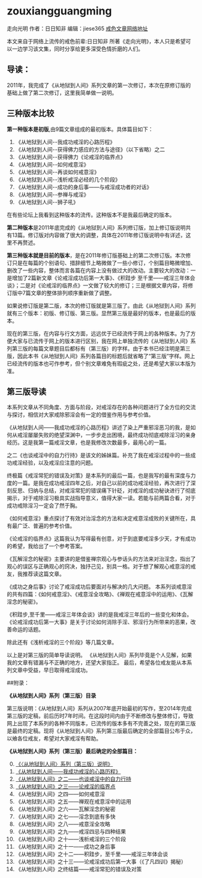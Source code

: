 # zouxiangguangming
走向光明
 作者：日日知非
 编辑：jiese365
 [戒色文章网络地址](https://github.com/jiese365/zouxiangguangming)

本文来自于网络上流传的戒色前辈:日日知非 所著《走向光明》，本人只是希望可以一边学习该文集，同时分享给更多深受色情折磨的人们。

## 导读：

 2011年，我完成了《从地狱到人间》系列文章的第一次修订，本次在原修订版的基础上做了第二次修订，这里我简单做一说明。

## 三种版本比较

 **第一种版本是初版**,由9篇文章组成的最初版本。具体篇目如下：
1. 《从地狱到人间--我成功戒淫的心路历程》
2. 《从地狱到人间--获得佛力感应的方法与途径》（以下省略）之二
3. 《从地狱到人间--获得佛力《论戒淫的临界点》
4. 《从地狱到人间--如何戒意淫》
5. 《从地狱到人间--再谈如何戒意淫》
6. 《从地狱到人间--浅析戒淫必经的几个阶段》
7. 《从地狱到人间--成功的身后事——与戒淫成功者的对话》
8. 《从地狱到人间--参禅与戒淫》
9. 《从地狱到人间--狮子吼》

在有些论坛上我看到这种版本的流传。这种版本不是我最后确定的版本。
   
**第二种版本**是2011年底完成的《从地狱到人间》系列修订版，加上修订版说明共有13篇。修订版对内容做了很大的调整，具体在2011年修订版说明中有详述，这里不再赘述。  

**第三种版本就是目前的版本**，是在2011年修订版基础上的第二次修订版。本次修订只是在每篇的个别语句、措辞细节上略微做了一些小修订，个别篇目略微增加、删改了一些内容，整体而言各篇在内容上没有做过大的改动。主要较大的改动：一是增加了2篇新文章《论戒淫成功后第一大事》、《积跬步  至千里——戒淫三年体会谈》；二是对《论戒淫的临界点》一文做了较大的修订；三是根据文章内容，将修订版中7篇文章的整体排列顺序重新做了调整。

如果说修订版是第二版，本次的修订版就是第三版了。由此《从地狱到人间》系列就有三个版本：初版、修订版、第三版。显然第三版是最好的版本，也是最后的版本。

现在的第三版，在内容与行文方面，远远优于已经流传于网上的各种版本。为了方便大家与已流传于网上的版本进行区别，我在网上单独流传的《从地狱到人间》系列第三版的每篇文章题目后都标有（第三版）的字样。由于本书已经注明是第三版，因此本书《从地狱到人间》系列各篇目的标题后就省略了“第三版”字样。网上已经流传的版本也可作参考，但个别文章难免有瑕疵之处，还是希望大家以本版为准。

 ## 第三版导读
本系列文章从不同角度、方面与阶段，对戒淫存在的各种问题进行了全方位的交流与探讨，相信对大家戒除邪淫会有一定的借鉴作用与参考价值。

《从地狱到人间——我成功戒淫的心路历程》讲述了染上严重邪淫恶习的我，是如何从戒淫屡屡失败的绝望深渊中，一步步走出困境，最终成功彻底戒除淫习的亲身经历。这是我第一篇戒淫文章，也是我修改次数最多，最用心的一篇。

之二《也谈戒淫中的自力行持》是该文的姊妹篇。补充了我在戒淫过程中的一些成功戒淫经验，以及戒淫应注意的问题。

终极篇《戒淫常犯的错误及对策》是本系列的最后一篇，也是我写的最有深度与力度的一篇。是我在成功戒淫四年之后，对自己以前的成功戒淫经验，再次进行了深刻反思、归纳与总结，对戒淫常犯的错误痛下针砭，对戒淫的成功秘诀进行了彻底揭示，对于戒除淫习极具实战指导意义，值得大家一读。若能与前两篇合看，对于成功戒除淫习一定会了然于胸。

《如何戒意淫》重点探讨了有效对治淫念的方法和决定戒意淫成败的关键所在，具有最广泛、普遍的参考价值。

《论戒淫的临界点》这篇我认为写得最有创意，对于到底要戒淫多少天，才有成功的希望，我给出了一个参考答案。

《瓦解淫念的秘密》主要讲的是借鉴禅宗观心与参话头的方法来对治淫念，指出了观心的误区与正确观心的窍决，独抒己见，别具一格。对于想了解观心戒意淫的戒友，我推荐读这篇文章。

《成功之身后事》讨论了戒淫成功后要面对与解决的几大问题。
本系列谈戒意淫的共有四篇：《如何戒意淫》、《戒意淫全攻略》、《禅观在戒意淫中的运用》、《瓦解淫念的秘密》。

《积跬步,至千里——戒淫三年体会谈》讲的是我戒淫三年后的一些变化和体会。
《论戒淫成功后第一大事》是关于讨论如何消除手淫、邪淫行为所带来的恶果，改善命运的话题。

除此还有《浅析戒淫的三个阶段》等几篇文章。

以上是对第三版的简单导读说明。
 《从地狱到人间》系列毕竟是个人见解，如果我的文章有错漏与不正确的地方，还望大家指正。
最后，希望各位戒友能从本系列文章中受益，早日取得戒淫成功。
                                            
##附录：

**《从地狱到人间》系列（第三版）目录** 

第三版说明：《从地狱到人间》系列从2007年底开始最初的写作，至2014年完成第三版的定稿，前后历时7年时间。在这段时间内由于不断修改与整体修订，导致网上出现了本系列的各种不同版本，已流传的版本多有不完善之处，现在的第三版是最终的定稿。现将《从地狱到人间》系列第三版最后确定的全部篇目公布于众，以飨各位戒友，希望对大家戒淫有帮助。  

 **《从地狱到人间》系列（第三版）最后确定的全部篇目：**  

0.  [《〈从地狱到人间〉系列（第三版）说明》](2-导读.md)  
1.  [《从地狱到人间——我成功戒淫的心路历程》](3-我成功戒淫的心路历程.md)
2.  [《从地狱到人间》之二——也谈戒淫中的自力行持](4-也谈戒淫中的自力行持.md)
3.  [《从地狱到人间》之三——论戒淫的临界点](5-论戒淫的临界点.md)
4.  《从地狱到人间》之四——如何戒意淫
5.  《从地狱到人间》之五——禅观在戒意淫中的运用
6.  《从地狱到人间》之六——瓦解淫念的秘密
7.  《从地狱到人间》之七——淫念到底有多快
8.  《从地狱到人间》之八——戒意淫全攻略
9.  《从地狱到人间》之九——戒淫四忌与四种结果
10. 《从地狱到人间》之十——浅析戒淫的三个阶段
11. 《从地狱到人间》之十一——成功之身后事
12. 《从地狱到人间》之十二——积跬步，至千里——戒淫三年体会谈
13. 《从地狱到人间》之十三——论戒淫成功后第一大事（《了凡四训》揭秘）
14. 《从地狱到人间》之终结篇——戒淫常犯的错误及对策   